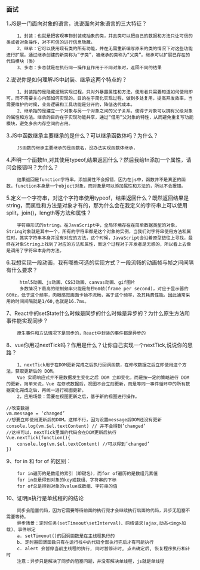 ### 面试
1.JS是一门面向对象的语言，说说面向对象语言的三大特征？
        
        1、封装：也就是把客观事物封装成抽象的类，并且类可以把自己的数据和方法只让可信的类或者对象操作，对不可信的进行信息隐藏。
        2、继承：它可以使用现有类的所有功能，并在无需重新编写原来的类的情况下对这些功能进行扩展。通过继承创建的新类称为“子类”，被继承的类称为“父类”。继承可以扩展已存在的代码模块（类）
        3、多态：多态就是在执行同一操作且作用于不同对象时，返回不同的结果
        
2.说说你是如何理解JS中封装、继承这两个特点的？

        1、封装指的是隐藏逻辑实现过程，只对外暴露属性和方法，使用者只需要知道如何使用即可，而不需要关心内部如何实现的，目的在于简化实现过程，做到多处复用，提高开发效率，当需要维护的时候，业务逻辑和工具功能是分开的，降低迭代成本。
        2、继承指的是建立一个对象与另一个对象之间的父子关系，使得子对象可以拥有父级对象的属性和方法。继承的目的在于实现功能共享，通过“借用”父对象的特性，从而避免重复写功能模块，避免多余内存空间的占用。

3.JS中函数继承主要继承的是什么？可以继承函数体吗？为什么？

        JS函数的继承主要继承的是函数名，没办法实现函数体继承，
        
4.声明一个函数fn,对其使用typeof,结果返回什么？然后我给fn添加一个属性，请问会报错吗？为什么？
        
        结果返回是function字符串。添加属性不会报错，因为在js中，函数并不是真正的函数，function本身是一个object对象，而对象是可以添加属性和方法的，所以不会报错。

5.定义一个字符串，对这个字符串使用typeof，结果返回什么？既然返回结果是string，而属性和方法是对象才有的，那为什么会在我定义的字符串上可以使用split，join()，length等方法和属性？

        字符串形式的string。在JavaScript中，全局环境存在在简单数据类型的对象，String对象就是其中一个，所有的字符串都是这个对象的实例，当我们对字符串使用方法和属性时，其实字符串本身并没有对应的方法，这个时候，JavaScript会沿着原型链往上寻找，最终在对象String上找到了对应的方法和属性，而这个过程对于开发者是无感的，所以看上去像是调用了字符串本身的方法。

6.我想实现一段动画，我有哪些可选的实现方式？一段流畅的动画帧与帧之间间隔有什么要求？
         
         html5动画、js动画、CSS3动画、canvas动画、gif图片
         多数情况下最高的绘制频率只能是每秒60帧(frame per second)，对应于显示器的60Hz，低于这个频率，肉眼感觉画面卡顿不流畅，高于这个频率，及其耗费性能。因此通常采用的时间间隔就是1/60,也就是16.7ms。
         
7、React中的setState什么时候是同步的什么时候是异步的？为什么原生方法和事件能实现同步？
        
        原生事件和方法情况下是同步的，React中封装的事件都是异步的
        
8、vue你用过nextTick吗？作用是什么？让你自己实现一个nextTick,说说你的思路？
        
        1、nextTick用于在DOM更新完成之后执行回调函数，在修改数据之后立即使用这个方法，获取更新后的 DOM。
        Vue 实现响应式并不是数据发生变化之后 DOM 立即变化，而是按一定的策略进行 DOM 的更新。简单来说，Vue 在修改数据后，视图不会立刻更新，而是等同一事件循环中的所有数据变化完成之后，再统一进行视图更新。
        2，应用场景：需要在视图更新之后，基于新的视图进行操作。
             
```
//改变数据
vm.message = ‘changed’
//想要立即使用更新后的DOM。这样不行，因为设置message后DOM还没有更新
console.log(vm.$el.textContent) // 并不会得到’changed’
//这样可以，nextTick里面的代码会在DOM更新后执行
Vue.nextTick(function(){
    console.log(vm.$el.textContent) //可以得到’changed’
})
```

9、for in 和 for of 的区别：

        for in遍历的是数组的索引（即键名），而for of遍历的是数组元素值
        for in总是得到对象的key或数组、字符串的下标
        for of总是得到对象的value或数组、字符串的值
        
10、证明js执行是单线程的的结论
        
        同步会阻塞代码，因为它需要等待前面的执行完才会继续执行后面的代码，异步无阻塞不需要等待。
        异步场景：定时任务(setTimeout\setInterval)、网络请求(ajax,动态<img>加载)、事件绑定
        a. setTimeout()的回调函数是在主线程执行的
        b. 定时器回调函数只有在运行栈中的代码全部执行完后才有可能执行
        c. alert 会暂停当前主线程的执行, 同时暂停计时, 点击确定后, 恢复程序执行和计时
        注意：异步只是解决了同步的阻塞问题，并没有解决单线程，js就是单线程

        
